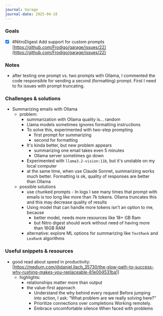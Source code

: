 ```yaml
---
journal: Garage
journal-date: 2025-04-18
---
```


### Goals

- [x] #NitroDigest Add support for custom prompts [https://github.com/Frodigo/garage/issues/22](https://github.com/Frodigo/garage/issues/22)

### Notes

- after testing one prompt vs. two prompts with Ollama, I commented the code responsible for sending a second (formatting) prompt. First I need to fix issues with prompt truncating.

### Challenges & solutions

- Summarizing emails with Ollama
  - problem:
    - summarization with Ollama quality is... random
    - Llama models sometimes ignores formatting instructions
    - To solve this, experimented with two-step prompting
      - first prompt for summarizing
      - second for formatting
    - It's kinda better, but new problem appears
      - summarizing one email takes even 5 minutes
      - Ollama server sometimes go down
    - Experimented with `llama3.2-vision:11b`, but it's unstable on my local computer
    - at the same time, when use Claude Sonnet, summarizing works much better. Formatting is ok, quality of responses are better than Ollama
  - possible solutions
    - use chunked prompts - In logs I see many times that prompt with emails is too long like more than 7k tokens. Ollama truncates this and this may decrease quality of results
    - Using model that can handle more tokens isn't an option to me, because
      - better model, needs more resources like 18+ GB Ram
      - but Nitro digest should work without need of having more than 16GB RAM
    - alternative: explore ML options for summarizing like `TextRank` and `LexRank` algorithms

### Useful snippets & resources

- good read about speed in productivity: [https://medium.com/@daniel.llach_35730/the-slow-path-to-success-why-rushing-makes-you-replaceable-81e004531ba1]
  - highlights:
    - relationships matter more than output
    - the value-first approach
      - Understand the why behind every request Before jumping into action, I ask: “What problem are we really solving here?”
      - Prioritize connections over completions Working remotely.
      - Embrace uncomfortable silence When faced with problems
